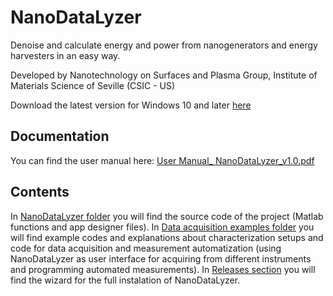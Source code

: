 # NanoDataLyzer
Denoise and calculate energy and power from nanogenerators and energy harvesters in an easy way.

Developed by Nanotechnology on Surfaces and Plasma Group, Institute of Materials Science of Seville (CSIC - US)

Download the latest version for Windows 10 and later [here](https://github.com/XabierGC/NanoDataLyzer/releases/latest/download/NanoDataLyzer_installer.exe)

## Documentation
You can find the user manual here: [User Manual_ NanoDataLyzer_v1.0.pdf](User%20Manual_%20NanoDataLyzer_v1.0.pdf)

## Contents
In [NanoDataLyzer folder](NanoDataLyzer/) you will find the source code of the project (Matlab functions and app designer files).
In [Data acquisition examples folder](Data%20acquisition%20examples/) you will find example codes and explanations about characterization setups and code for data acquisition and measurement automatization (using NanoDataLyzer as user interface for acquiring from different instruments and programming automated measurements).
In [Releases section](https://github.com/XabierGC/NanoDataLyzer/releases) you will find the wizard for the full instalation of NanoDataLyzer.
